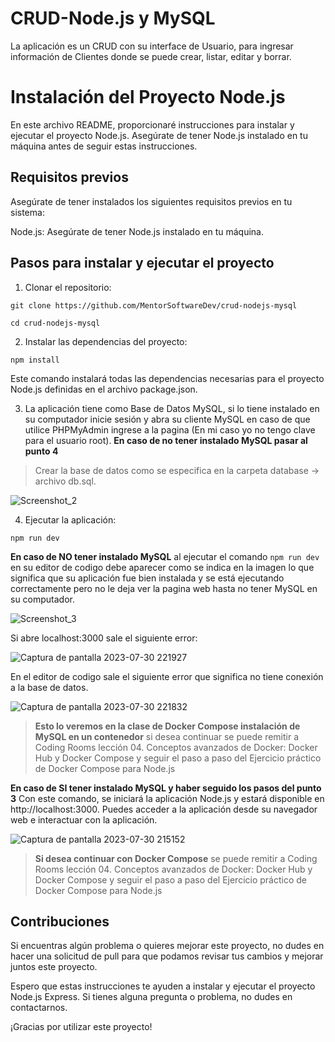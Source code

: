 # CRUD-Node.js y MySQL

La aplicación es un CRUD con su interface de Usuario, para ingresar información de Clientes donde se puede crear, listar, editar y borrar.


# Instalación del Proyecto Node.js

En este archivo README, proporcionaré instrucciones para instalar y ejecutar el proyecto Node.js. Asegúrate de tener Node.js instalado en tu máquina antes de seguir estas instrucciones.

## Requisitos previos
Asegúrate de tener instalados los siguientes requisitos previos en tu sistema:

Node.js: Asegúrate de tener Node.js instalado en tu máquina.

## Pasos para instalar y ejecutar el proyecto

1. Clonar el repositorio:

`git clone https://github.com/MentorSoftwareDev/crud-nodejs-mysql`

`cd crud-nodejs-mysql`

2. Instalar las dependencias del proyecto:

`npm install` 

Este comando instalará todas las dependencias necesarias para el proyecto Node.js definidas en el archivo package.json.

3. La aplicación tiene como Base de Datos MySQL, si lo tiene instalado en su computador inicie sesión y abra su cliente MySQL en caso de que utilice PHPMyAdmin ingrese a la pagina (En mi caso yo no tengo clave para el usuario root). **En caso de no tener instalado MySQL pasar al punto 4**

> Crear la base de datos como se especifica en la carpeta database -> archivo db.sql.

![Screenshot_2](https://github.com/MentorSoftwareDev/crud-nodejs-mysql/assets/140032849/a747973f-eeab-4e88-8fea-ca2da10bf0b0)

4. Ejecutar la aplicación:

`npm run dev` 

**En caso de NO tener instalado MySQL** al ejecutar el comando `npm run dev` en su editor de codigo debe aparecer como se indica en la imagen lo que significa que su aplicación fue bien instalada y se está ejecutando correctamente pero no le deja ver la pagina web hasta no tener MySQL en su computador. 

![Screenshot_3](https://github.com/MentorSoftwareDev/crud-nodejs-mysql/assets/140032849/ae169c39-f20d-414d-a7c9-ec971180646d)

Si abre localhost:3000 sale el siguiente error:

![Captura de pantalla 2023-07-30 221927](https://github.com/MentorSoftwareDev/crud-nodejs-mysql/assets/140032849/f176f356-443c-4376-8c04-54d9ce1a1ef2)

En el editor de codigo sale el siguiente error que significa no tiene conexión a la base de datos.


![Captura de pantalla 2023-07-30 221832](https://github.com/MentorSoftwareDev/crud-nodejs-mysql/assets/140032849/48be52c7-e630-497d-a596-3f9f85d3f18e)


> **Esto lo veremos en la clase de Docker Compose instalación de MySQL en un contenedor** si desea continuar se puede remitir a Coding Rooms lección 04. Conceptos avanzados de Docker: Docker Hub y Docker Compose y seguir el paso a paso del Ejercicio práctico de Docker Compose para Node.js



**En caso de SI tener instalado MySQL y haber seguido los pasos del punto 3** Con este comando, se iniciará la aplicación Node.js y estará disponible en http://localhost:3000. Puedes acceder a la aplicación desde su navegador web e interactuar con la aplicación.

![Captura de pantalla 2023-07-30 215152](https://github.com/MentorSoftwareDev/crud-nodejs-mysql/assets/140032849/063ab009-6ae1-45f1-bfd0-16ac4a99ad0c)


> **Si desea continuar con Docker Compose** se puede remitir a Coding Rooms lección 04. Conceptos avanzados de Docker: Docker Hub y Docker Compose y seguir el paso a paso del Ejercicio práctico de Docker Compose para Node.js


## Contribuciones
Si encuentras algún problema o quieres mejorar este proyecto, no dudes en hacer una solicitud de pull para que podamos revisar tus cambios y mejorar juntos este proyecto.

Espero que estas instrucciones te ayuden a instalar y ejecutar el proyecto Node.js Express. Si tienes alguna pregunta o problema, no dudes en contactarnos.

¡Gracias por utilizar este proyecto!
